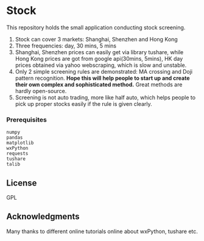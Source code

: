 
# Stock 

This repository holds the small application conducting stock screening.

1. Stock can cover 3 markets: Shanghai, Shenzhen and Hong Kong
2. Three frequencies: day, 30 mins, 5 mins
3. Shanghai, Shenzhen prices can easily get via library tushare, while Hong Kong prices are got from google api(30mins, 5mins), HK day prices obtained via yahoo webscraping, which is slow and unstable.
4. Only 2 simple screening rules are demonstrated: MA crossing and Doji pattern recognition. **Hope this will help people to start up and create their own complex and sophisticated method.** Great methods are hardly open-source.
5. Screening is not auto trading, more like half auto, which helps people to pick up proper stocks easily if the rule is given clearly.

### Prerequisites
```
numpy
pandas
matplotlib
wxPython
requests
tushare
talib
```

## License
GPL

## Acknowledgments

Many thanks to different online tutorials online about wxPython, tushare etc.
